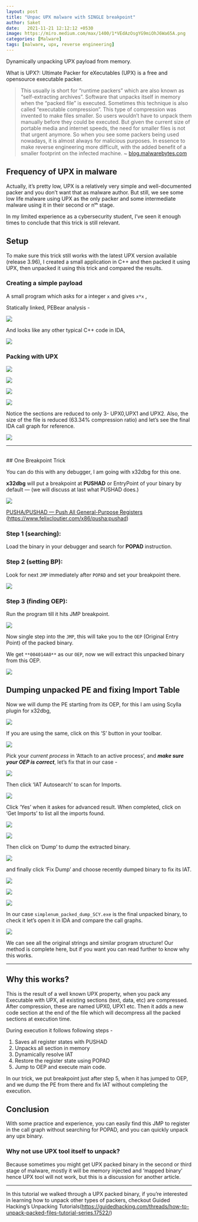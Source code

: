 ```yaml
---
layout: post
title: "Unpac UPX malware with SINGLE breakpoint"
author: Saket
date:   2021-11-21 12:12:12 +0530
image: https://miro.medium.com/max/1400/1*VEdAzOsgYG9miOhJ6Wa65A.png
categories: [Malware]
tags: [malware, upx, reverse engineering]
---
```


<div class="message">
Dynamically unpacking UPX payload from memory.
</div>

What is UPX?: Ultimate Packer for eXecutables (UPX) is a free and opensource executable packer.

> This usually is short for “runtime packers” which are also known as “self-extracting archives”. Software that unpacks itself in memory when the “packed file” is executed. Sometimes this technique is also called “executable compression”. This type of compression was invented to make files smaller. So users wouldn’t have to unpack them manually before they could be executed. But given the current size of portable media and internet speeds, the need for smaller files is not that urgent anymore. So when you see some packers being used nowadays, it is almost always for malicious purposes. In essence to make reverse engineering more difficult, with the added benefit of a smaller footprint on the infected machine. ~ <a href="https://blog.malwarebytes.com/cybercrime/malware/2017/03/explained-packer-crypter-and-protector/" class="link">blog.malwarebytes.com</a>

<!--more-->

## Frequency of UPX in malware

Actually, it’s pretty low, UPX is a relatively very simple and well-documented packer and you don’t want that as malware author. But still, we see some low life malware using UPX as the only packer and some intermediate malware using it in their second or nᵗʰ stage.

In my limited experience as a cybersecurity student, I’ve seen it enough times to conclude that this trick is still relevant.

## Setup

To make sure this trick still works with the latest UPX version available (release 3.96), I created a small application in C++ and then packed it using UPX, then unpacked it using this trick and compared the results.

### Creating a simple payload

A small program which asks for a integer `x` and gives `x*x` ,

<script src="https://gist.github.com/Saket-Upadhyay/235241c1669b23809d80dde32f09c5ad.js"></script>

Statically linked, PEBear analysis -

![](https://miro.medium.com/max/1400/1*VEdAzOsgYG9miOhJ6Wa65A.png)

And looks like any other typical C++ code in IDA,

![](https://miro.medium.com/max/1400/1*15r8OiNLUfg69ry9dTGbYQ.png)

### Packing with UPX

![](https://miro.medium.com/max/1400/1*RuGC0Lg3qCQnt9eJJyvqpA.png)

![](https://miro.medium.com/max/1400/1*RRnTP4FUyiolpEFQoOPmAQ.png)

![](https://miro.medium.com/max/1400/1*U7umyqfmpNgpZXPP_Q994w.png)

![](https://miro.medium.com/max/1400/1*U7umyqfmpNgpZXPP_Q994w.png)

Notice the sections are reduced to only 3- UPX0,UPX1 and UPX2. Also, the size of the file is reduced (63.34% compression ratio) and let’s see the final IDA call graph for reference.

![](https://miro.medium.com/max/1400/1*DxkOeHpCnHKKbVSha7Yn-Q.png)

---

<br>
## One Breakpoint Trick

You can do this with any debugger, I am going with x32dbg for this one.

**x32dbg** will put a breakpoint at **PUSHAD** or EntryPoint of your binary by default — (we will discuss at last what PUSHAD does.)

![](https://miro.medium.com/max/1400/1*VvuaDuSJGi_QmR_kK_ZqcQ.png)

<a class="link" href="https://www.felixcloutier.com/x86/pusha:pushad">PUSHA/PUSHAD — Push All General-Purpose Registers</a> (https://www.felixcloutier.com/x86/pusha:pushad)

### Step 1 (searching):

Load the binary in your debugger and search for **POPAD** instruction.

### Step 2 (setting BP):

Look for next `JMP` immediately after `POPAD` and set your breakpoint there.

![](https://miro.medium.com/max/1400/1*HSYBmKqnQtrOH3FfpaLpeQ.png)

### Step 3 (finding OEP):

Run the program till it hits JMP breakpoint.

![](https://miro.medium.com/max/1400/1*FCgTIssTq4wwQAkzX3rCwg.png)

Now single step into the `JMP`, this will take you to the `OEP` (Original Entry Point) of the packed binary.

We get `**004014A0**` as our `OEP`, now we will extract this unpacked binary from this OEP.

![](https://miro.medium.com/max/1400/1*CvKAIdIndS0oPvJ_WvB8iA.png)

## Dumping unpacked PE and fixing Import Table

Now we will dump the PE starting from its OEP, for this I am using Scylla plugin for x32dbg,

![](https://miro.medium.com/max/1324/1*NTucZK5wqMrijMeiTZvW4Q.png)

If you are using the same, click on this ‘S’ button in your toolbar.

![](https://miro.medium.com/max/1400/1*UCEvhu9sOydEm2cjfRzlrQ.png)

Pick your _current process_ in ‘Attach to an active process’, and **_make sure your OEP is correct_**, let’s fix that in our case -

![](https://miro.medium.com/max/662/1*9Yj-7cERwEGshNR28f_gOQ.png)

Then click ‘IAT Autosearch’ to scan for Imports.

![](https://miro.medium.com/max/1400/1*HA0OAMsC5wzTCJV7ssyU0w.png)

Click ‘Yes’ when it askes for advanced result. When completed, click on ‘Get Imports’ to list all the imports found.

![](https://miro.medium.com/max/674/1*Zy9gjfPOTY_dQz9e3G_ViA.png)

![](https://miro.medium.com/max/1400/1*fqT3CQFACbUNXFGfdY8XHw.png)

Then click on ‘Dump’ to dump the extracted binary.

![](https://miro.medium.com/max/1400/1*aaJRUUOCjrApzqy6W-obsg.png)

and finally click ‘Fix Dump’ and choose recently dumped binary to fix its IAT.

![](https://miro.medium.com/max/1400/1*PRsB8J7KhUVRE2tZDPM8yg.png)

![](https://miro.medium.com/max/1400/1*mwZKAoY4iJEj-0Qkdbpf6w.png)

![](https://miro.medium.com/max/1400/1*nyAK3SXH9SFMe1CRHIlZRg.png)

In our case `simplenum_packed_dump_SCY.exe` is the final unpacked binary, to check it let’s open it in IDA and compare the call graphs.

![](https://miro.medium.com/max/1400/1*IuB4sgMqN52Kax--vqRYQA.png)

We can see all the original strings and similar program structure! Our method is complete here, but if you want you can read further to know why this works.

---

## Why this works?

This is the result of a well known UPX property, when you pack any Executable with UPX, all existing sections (text, data, etc) are compressed. After compression, these are named UPX0, UPX1 etc. Then it adds a new code section at the end of the file which will decompress all the packed sections at execution time.

During execution it follows following steps -
1. Saves all register states with PUSHAD
2. Unpacks all section in memory
3. Dynamically resolve IAT
4. Restore the register state using POPAD
5. Jump to OEP and execute main code.

In our trick, we put breakpoint just after step 5, when it has jumped to OEP, and we dump the PE from there and fix IAT without completing the execution.

## Conclusion

With some practice and experience, you can easily find this JMP to register in the call graph without searching for POPAD, and you can quickly unpack any upx binary.

### Why not use UPX tool itself to unpack?

Because sometimes you might get UPX packed binary in the second or third stage of malware, mostly it will be memory injected and ‘mapped binary’ hence UPX tool will not work, but this is a discussion for another article.

---

In this tutorial we walked through a UPX packed binary, if you’re interested in learning how to unpack other types of packers, checkout Guided Hacking’s Unpacking Tutorials(https://guidedhacking.com/threads/how-to-unpack-packed-files-tutorial-series.17522/)

